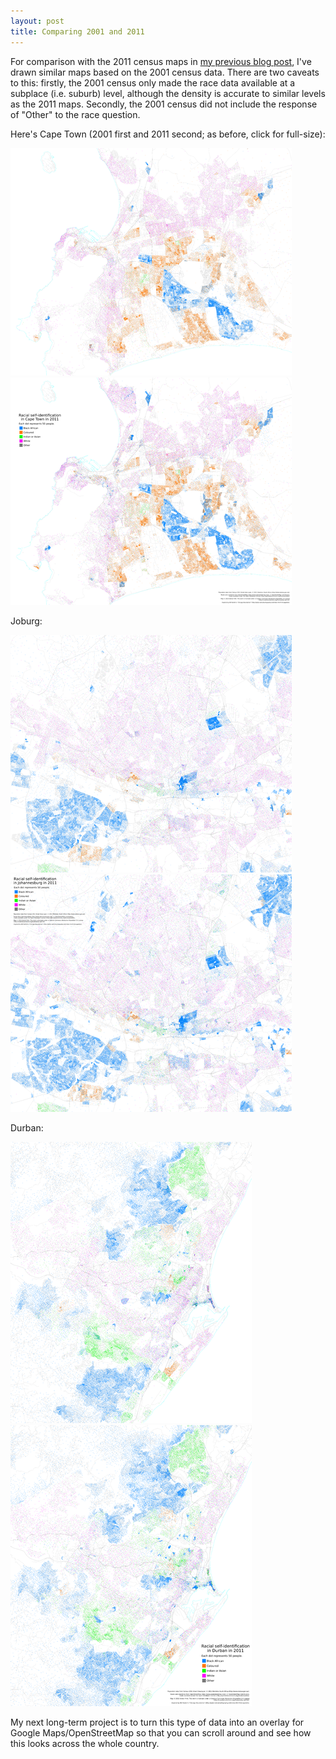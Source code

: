 ```yaml
---
layout: post
title: Comparing 2001 and 2011
---
```


For comparison with the 2011 census maps in [my previous blog post](/dot-maps/), I've drawn similar maps based on the 2001 census data. There are two caveats to this: firstly, the 2001 census only made the race data available at a subplace (i.e. suburb) level, although the density is accurate to similar levels as the 2011 maps. Secondly, the 2001 census did not include the response of "Other" to the race question.

Here's Cape Town (2001 first and 2011 second; as before, click for full-size):

<a href="/images/dotmaps/Cape-Town-2001.png"><img src="/images/dotmaps/thumbs/Cape-Town-2001.png" alt="" width="450" height="364" /></a>
<a href="/images/dotmaps/Cape-Town-2011.png"><img src="/images/dotmaps/thumbs/Cape-Town-2011.png" alt="" width="450" height="364" /></a>

Joburg:

<a href="/images/dotmaps/Joburg-2001.png"><img src="/images/dotmaps/thumbs/Joburg-2001.png" alt="" width="450" height="380" /></a>
<a href="/images/dotmaps/Joburg-2011.png"><img src="/images/dotmaps/thumbs/Joburg-2011.png" alt="" width="450" height="380" /></a>

Durban:

<a href="/images/dotmaps/Durban-2001.png"><img src="/images/dotmaps/thumbs/Durban-2001.png" alt="Durban" width="386" height="450" /></a>
<a href="/images/dotmaps/Durban-2011.png"><img src="/images/dotmaps/thumbs/Durban-2011.png" alt="Durban" width="386" height="450" /></a>

My next long-term project is to turn this type of data into an overlay for Google Maps/OpenStreetMap so that you can scroll around and see how this looks across the whole country.

